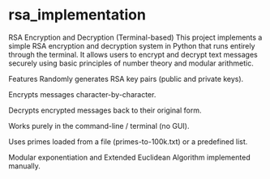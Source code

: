 # rsa_implementation

RSA Encryption and Decryption (Terminal-based)
This project implements a simple RSA encryption and decryption system in Python that runs entirely through the terminal.
It allows users to encrypt and decrypt text messages securely using basic principles of number theory and modular arithmetic.

Features
Randomly generates RSA key pairs (public and private keys).

Encrypts messages character-by-character.

Decrypts encrypted messages back to their original form.

Works purely in the command-line / terminal (no GUI).

Uses primes loaded from a file (primes-to-100k.txt) or a predefined list.

Modular exponentiation and Extended Euclidean Algorithm implemented manually.